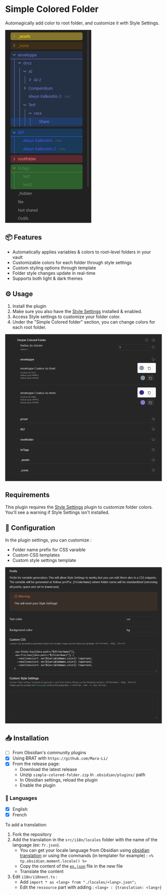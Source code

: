 # Simple Colored Folder

Automagically add color to root folder, and customize it with Style Settings.

![tree with colored folders](./docs/color_nav.png)

## 📦 Features

- Automatically applies variables & colors to root-level folders in your vault
- Customizable colors for each folder through style settings
- Custom styling options through template
- Folder style changes update in real-time
- Supports both light & dark themes

## ⚙️ Usage

1. Install the plugin
2. Make sure you also have the [Style Settings](https://github.com/mgmeyers/obsidian-style-settings) installed & enabled.
3. Access Style settings to customize your folder color.
4. Under the "Simple Colored folder" section, you can change colors for each root folder.

![style settings](./docs/style_settings.png)

## Requirements

This plugin requires the [Style Settings](https://github.com/mgmeyers/obsidian-style-settings) plugin to customize folder colors. You'll see a warning if Style Settings isn't installed.

## 🎨 Configuration

In the plugin settings, you can customize :
- Folder name prefix for CSS varaible
- Custom CSS templates
- Custom style settings template

![settings](./docs/plugin_settings.png)

## 📥 Installation

- [ ] From Obsidian's community plugins
- [x] Using BRAT with `https://github.com/Mara-Li/`
- [x] From the release page: 
    - Download the latest release
    - Unzip `simple-colored-folder.zip` in `.obsidian/plugins/` path
    - In Obsidian settings, reload the plugin
    - Enable the plugin


### 🎼 Languages

- [x] English
- [x] French

To add a translation:
1. Fork the repository
2. Add the translation in the `src/i18n/locales` folder with the name of the language (ex: `fr.json`). 
    - You can get your locale language from Obsidian using [obsidian translation](https://github.com/obsidianmd/obsidian-translations) or using the commands (in templater for example) : `<% tp.obsidian.moment.locale() %>`
    - Copy the content of the [`en.json`](./src/i18n/locales/en.json) file in the new file
    - Translate the content
3. Edit `i18n/i18next.ts` :
    - Add `import * as <lang> from "./locales/<lang>.json";`
    - Edit the `ressource` part with adding : `<lang> : {translation: <lang>}`

